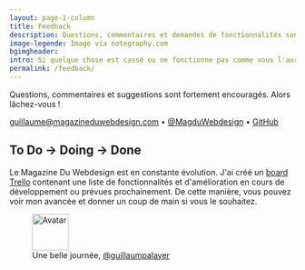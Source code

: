 ```yaml
---
layout: page-1-column
title: Feedback
description: Questions, commentaires et demandes de fonctionnalités sont fortement encouragés.
image-legende: Image via notegraphy.com
bgimgheader:
intro: Si quelque chose est cassé ou ne fonctionne pas comme vous l'auriez souhaité, cette page est faite pour vous.
permalink: /feedback/
---
```


<p class="text-center">Questions, commentaires et suggestions sont fortement encouragés. Alors lâchez-vous !</p>
<p class="text-center"><a href="mailto:guillaume@magazineduwebdesign.com?subject=Un super commentaire&body=Bonjour Guillaume," target="_blank">guillaume@magazineduwebdesign.com</a> &bull; <a href="https://twitter.com/MagDuWebdesign" title="Publier sur Twitter" target="_blank">@MagduWebdesign</a> &bull; <a href="https://github.com/MagazineduWebdesign/MagazineduWebdesign.github.io/issues" title="Publier sur GitHub" target="_blank">GitHub</a></p>
<h2 class="text-center">To Do &rarr; Doing &rarr; Done</h2>
<p class="text-center">Le Magazine Du Webdesign est en constante évolution.
J'ai créé un <a href="https://trello.com/b/2rpvlHTA/mdw-app-schedule" title="board Trello Magazine du Webdesign" target="_blank">board Trello</a> contenant une liste de fonctionnalités et d'amélioration en cours de développement ou prévues prochainement. De cette manière, vous pouvez voir mon avancée et donner un coup de main si vous le souhaitez.</p>

<figure class="text-center">
  <img class="rounded-img-d64 mod-avatar" src="{{ site.author.avatar | prepend:'https://s3-eu-west-1.amazonaws.com/mdw-images/large/' }}" alt="Avatar" width="64" height="64">
  <figcaption>Une belle journée, <a href="https://twitter.com/guillaumpalayer" title="Twitter @guillaumpalayer" target="_blank">@guillaumpalayer</a></figcaption>
</figure>
